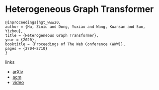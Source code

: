 # Heterogeneous Graph Transformer

```
@inproceedings{hgt_www20,
author = {Hu, Ziniu and Dong, Yuxiao and Wang, Kuansan and Sun, Yizhou},
title = {Heterogeneous Graph Transformer},
year = {2020},
booktitle = {Proceedings of The Web Conference (WWW)},
pages = {2704–2710}
}
```

links
- [arXiv](https://arxiv.org/abs/2003.01332)
- [acm](https://dl.acm.org/doi/abs/10.1145/3366423.3380027)
- [video](https://youtu.be/D1wQYFSZU08?list=PLJNwhMK_V7Exb_YwrTbmcr9du2pEzAGM7)
